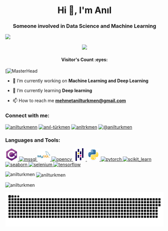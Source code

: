 <h1 align="center">Hi 👋, I'm Anıl</h1>
<h3 align="center">Someone involved in Data Science and Machine Learning</h3>
<a href="https://github.com/DenverCoder1/readme-typing-svg"><img src="https://readme-typing-svg.herokuapp.com?font=Time+New+Roman&color=cyan&size=25&center=true&vCenter=true&width=600&height=100&lines=The+Artifical+Intelligence+🤖;Data+Science+🚀"></a></p>
<p align="center"><img src="https://profile-counter.glitch.me/{anilturkmen}/count.svg"/></p>

<h4 align="center">Visitor's Count :eyes:</h4>
	
[![MasterHead](https://as2.ftcdn.net/v2/jpg/03/38/02/25/1000_F_338022555_SWns8he64DZNfPqYI3rD3VCbhoJCMp5e.jpg)


- 🔭 I’m currently working on **Machine Learning and Deep Learning**

- 🌱 I’m currently learning **Deep learning**

- 📫 How to reach me **mehmetanilturkmen@gmail.com**

<h3 align="left">Connect with me:</h3>
<p align="left">
<a href="https://linkedin.com/in/anilturkmenn" target="blank"><img align="center" src="https://raw.githubusercontent.com/rahuldkjain/github-profile-readme-generator/master/src/images/icons/Social/linked-in-alt.svg" alt="anilturkmenn" height="30" width="40" /></a>
<a href="https://stackoverflow.com/users/anıl-türkmen" target="blank"><img align="center" src="https://raw.githubusercontent.com/rahuldkjain/github-profile-readme-generator/master/src/images/icons/Social/stack-overflow.svg" alt="anıl-türkmen" height="30" width="40" /></a>
<a href="https://kaggle.com/anltrkmen" target="blank"><img align="center" src="https://raw.githubusercontent.com/rahuldkjain/github-profile-readme-generator/master/src/images/icons/Social/kaggle.svg" alt="anltrkmen" height="30" width="40" /></a>
<a href="https://medium.com/@anilturkmen" target="blank"><img align="center" src="https://raw.githubusercontent.com/rahuldkjain/github-profile-readme-generator/master/src/images/icons/Social/medium.svg" alt="@anilturkmen" height="30" width="40" /></a>
</p>

<h3 align="left">Languages and Tools:</h3>
<p align="left"> <a href="https://www.w3schools.com/cs/" target="_blank" rel="noreferrer"> <img src="https://raw.githubusercontent.com/devicons/devicon/master/icons/csharp/csharp-original.svg" alt="csharp" width="40" height="40"/> </a> <a href="https://www.microsoft.com/en-us/sql-server" target="_blank" rel="noreferrer"> <img src="https://www.svgrepo.com/show/303229/microsoft-sql-server-logo.svg" alt="mssql" width="40" height="40"/> </a> <a href="https://www.mysql.com/" target="_blank" rel="noreferrer"> <img src="https://raw.githubusercontent.com/devicons/devicon/master/icons/mysql/mysql-original-wordmark.svg" alt="mysql" width="40" height="40"/> </a> <a href="https://opencv.org/" target="_blank" rel="noreferrer"> <img src="https://www.vectorlogo.zone/logos/opencv/opencv-icon.svg" alt="opencv" width="40" height="40"/> </a> <a href="https://pandas.pydata.org/" target="_blank" rel="noreferrer"> <img src="https://raw.githubusercontent.com/devicons/devicon/2ae2a900d2f041da66e950e4d48052658d850630/icons/pandas/pandas-original.svg" alt="pandas" width="40" height="40"/> </a> <a href="https://www.python.org" target="_blank" rel="noreferrer"> <img src="https://raw.githubusercontent.com/devicons/devicon/master/icons/python/python-original.svg" alt="python" width="40" height="40"/> </a> <a href="https://pytorch.org/" target="_blank" rel="noreferrer"> <img src="https://www.vectorlogo.zone/logos/pytorch/pytorch-icon.svg" alt="pytorch" width="40" height="40"/> </a> <a href="https://scikit-learn.org/" target="_blank" rel="noreferrer"> <img src="https://upload.wikimedia.org/wikipedia/commons/0/05/Scikit_learn_logo_small.svg" alt="scikit_learn" width="40" height="40"/> </a> <a href="https://seaborn.pydata.org/" target="_blank" rel="noreferrer"> <img src="https://seaborn.pydata.org/_images/logo-mark-lightbg.svg" alt="seaborn" width="40" height="40"/> </a> <a href="https://www.selenium.dev" target="_blank" rel="noreferrer"> <img src="https://raw.githubusercontent.com/detain/svg-logos/780f25886640cef088af994181646db2f6b1a3f8/svg/selenium-logo.svg" alt="selenium" width="40" height="40"/> </a> <a href="https://www.tensorflow.org" target="_blank" rel="noreferrer"> <img src="https://www.vectorlogo.zone/logos/tensorflow/tensorflow-icon.svg" alt="tensorflow" width="40" height="40"/> </a> </p>

<p><img align="left" src="https://github-readme-stats.vercel.app/api/top-langs?username=anilturkmen&show_icons=true&locale=en&layout=compact" alt="anilturkmen" /></p>

<p>&nbsp;<img align="center" src="https://github-readme-stats.vercel.app/api?username=anilturkmen&show_icons=true&locale=en" alt="anilturkmen" /></p>

<p><img align="center" src="https://github-readme-streak-stats.herokuapp.com/?user=anilturkmen&" alt="anilturkmen" /></p>




<picture>
  <source media="(prefers-color-scheme: dark)" srcset="https://raw.githubusercontent.com/anilturkmen/anilturkmen/output/github-contribution-grid-snake-dark.svg">
  <source media="(prefers-color-scheme: light)" srcset="https://raw.githubusercontent.com/anilturkmen/anilturkmen/output/github-contribution-grid-snake.svg">
  <img alt="github contribution grid snake animation" src="https://raw.githubusercontent.com/anilturkmen/anilturkmen/output/github-contribution-grid-snake.svg">
</picture>
